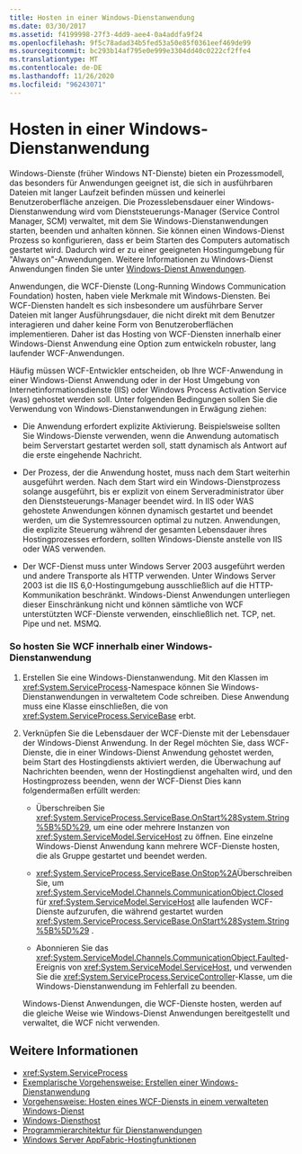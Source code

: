 ```yaml
---
title: Hosten in einer Windows-Dienstanwendung
ms.date: 03/30/2017
ms.assetid: f4199998-27f3-4dd9-aee4-0a4addfa9f24
ms.openlocfilehash: 9f5c78adad34b5fed53a50e85f0361eef469de99
ms.sourcegitcommit: bc293b14af795e0e999e3304dd40c0222cf2ffe4
ms.translationtype: MT
ms.contentlocale: de-DE
ms.lasthandoff: 11/26/2020
ms.locfileid: "96243071"
---
```

# <a name="hosting-in-a-windows-service-application"></a>Hosten in einer Windows-Dienstanwendung

Windows-Dienste (früher Windows NT-Dienste) bieten ein Prozessmodell, das besonders für Anwendungen geeignet ist, die sich in ausführbaren Dateien mit langer Laufzeit befinden müssen und keinerlei Benutzeroberfläche anzeigen. Die Prozesslebensdauer einer Windows-Dienstanwendung wird vom Dienststeuerungs-Manager (Service Control Manager, SCM) verwaltet, mit dem Sie Windows-Dienstanwendungen starten, beenden und anhalten können. Sie können einen Windows-Dienst Prozess so konfigurieren, dass er beim Starten des Computers automatisch gestartet wird. Dadurch wird er zu einer geeigneten Hostingumgebung für "Always on"-Anwendungen. Weitere Informationen zu Windows-Dienst Anwendungen finden Sie unter [Windows-Dienst Anwendungen](https://go.microsoft.com/fwlink/?LinkId=89450).  
  
 Anwendungen, die WCF-Dienste (Long-Running Windows Communication Foundation) hosten, haben viele Merkmale mit Windows-Diensten. Bei WCF-Diensten handelt es sich insbesondere um ausführbare Server Dateien mit langer Ausführungsdauer, die nicht direkt mit dem Benutzer interagieren und daher keine Form von Benutzeroberflächen implementieren. Daher ist das Hosting von WCF-Diensten innerhalb einer Windows-Dienst Anwendung eine Option zum entwickeln robuster, lang laufender WCF-Anwendungen.  
  
 Häufig müssen WCF-Entwickler entscheiden, ob Ihre WCF-Anwendung in einer Windows-Dienst Anwendung oder in der Host Umgebung von Internetinformationsdienste (IIS) oder Windows Process Activation Service (was) gehostet werden soll. Unter folgenden Bedingungen sollen Sie die Verwendung von Windows-Dienstanwendungen in Erwägung ziehen:  
  
- Die Anwendung erfordert explizite Aktivierung. Beispielsweise sollten Sie Windows-Dienste verwenden, wenn die Anwendung automatisch beim Serverstart gestartet werden soll, statt dynamisch als Antwort auf die erste eingehende Nachricht.  
  
- Der Prozess, der die Anwendung hostet, muss nach dem Start weiterhin ausgeführt werden. Nach dem Start wird ein Windows-Dienstprozess solange ausgeführt, bis er explizit von einem Serveradministrator über den Dienststeuerungs-Manager beendet wird. In IIS oder WAS gehostete Anwendungen können dynamisch gestartet und beendet werden, um die Systemressourcen optimal zu nutzen. Anwendungen, die explizite Steuerung während der gesamten Lebensdauer ihres Hostingprozesses erfordern, sollten Windows-Dienste anstelle von IIS oder WAS verwenden.  
  
- Der WCF-Dienst muss unter Windows Server 2003 ausgeführt werden und andere Transporte als HTTP verwenden. Unter Windows Server 2003 ist die IIS 6,0-Hostingumgebung ausschließlich auf die HTTP-Kommunikation beschränkt. Windows-Dienst Anwendungen unterliegen dieser Einschränkung nicht und können sämtliche von WCF unterstützten WCF-Dienste verwenden, einschließlich net. TCP, net. Pipe und net. MSMQ.  
  
### <a name="to-host-wcf-inside-of-a-windows-service-application"></a>So hosten Sie WCF innerhalb einer Windows-Dienstanwendung  
  
1. Erstellen Sie eine Windows-Dienstanwendung. Mit den Klassen im <xref:System.ServiceProcess>-Namespace können Sie Windows-Dienstanwendungen in verwaltetem Code schreiben. Diese Anwendung muss eine Klasse einschließen, die von <xref:System.ServiceProcess.ServiceBase> erbt.  
  
2. Verknüpfen Sie die Lebensdauer der WCF-Dienste mit der Lebensdauer der Windows-Dienst Anwendung. In der Regel möchten Sie, dass WCF-Dienste, die in einer Windows-Dienst Anwendung gehostet werden, beim Start des Hostingdiensts aktiviert werden, die Überwachung auf Nachrichten beenden, wenn der Hostingdienst angehalten wird, und den Hostingprozess beenden, wenn der WCF-Dienst Dies kann folgendermaßen erfüllt werden:  
  
    - Überschreiben Sie <xref:System.ServiceProcess.ServiceBase.OnStart%28System.String%5B%5D%29>, um eine oder mehrere Instanzen von <xref:System.ServiceModel.ServiceHost> zu öffnen. Eine einzelne Windows-Dienst Anwendung kann mehrere WCF-Dienste hosten, die als Gruppe gestartet und beendet werden.  
  
    - <xref:System.ServiceProcess.ServiceBase.OnStop%2A>Überschreiben Sie, um <xref:System.ServiceModel.Channels.CommunicationObject.Closed> für <xref:System.ServiceModel.ServiceHost> alle laufenden WCF-Dienste aufzurufen, die während gestartet wurden <xref:System.ServiceProcess.ServiceBase.OnStart%28System.String%5B%5D%29> .  
  
    - Abonnieren Sie das <xref:System.ServiceModel.Channels.CommunicationObject.Faulted>-Ereignis von <xref:System.ServiceModel.ServiceHost>, und verwenden Sie die <xref:System.ServiceProcess.ServiceController>-Klasse, um die Windows-Dienstanwendung im Fehlerfall zu beenden.  
  
     Windows-Dienst Anwendungen, die WCF-Dienste hosten, werden auf die gleiche Weise wie Windows-Dienst Anwendungen bereitgestellt und verwaltet, die WCF nicht verwenden.  
  
## <a name="see-also"></a>Weitere Informationen

- <xref:System.ServiceProcess>
- [Exemplarische Vorgehensweise: Erstellen einer Windows-Dienstanwendung](https://go.microsoft.com/fwlink/?LinkId=94875)
- [Vorgehensweise: Hosten eines WCF-Diensts in einem verwalteten Windows-Dienst](how-to-host-a-wcf-service-in-a-managed-windows-service.md)
- [Windows-Diensthost](../samples/windows-service-host.md)
- [Programmierarchitektur für Dienstanwendungen](https://go.microsoft.com/fwlink/?LinkId=94876)
- [Windows Server AppFabric-Hostingfunktionen](/previous-versions/appfabric/ee677189(v=azure.10))
